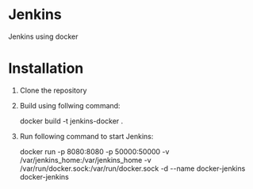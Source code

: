 # Jenkins
Jenkins using docker

# Installation
1. Clone the repository
2. Build using follwing command:

    docker build -t jenkins-docker .
3. Run following command to start Jenkins:

    docker run -p 8080:8080 -p 50000:50000 -v /var/jenkins_home:/var/jenkins_home -v /var/run/docker.sock:/var/run/docker.sock -d --name docker-jenkins docker-jenkins
